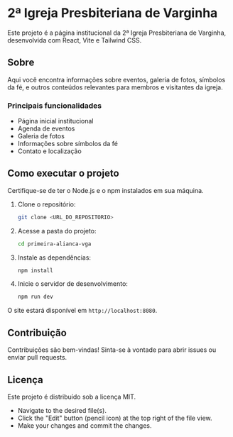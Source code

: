 
# 2ª Igreja Presbiteriana de Varginha

Este projeto é a página institucional da 2ª Igreja Presbiteriana de Varginha, desenvolvida com React, Vite e Tailwind CSS.

## Sobre

Aqui você encontra informações sobre eventos, galeria de fotos, símbolos da fé, e outros conteúdos relevantes para membros e visitantes da igreja.

### Principais funcionalidades
- Página inicial institucional
- Agenda de eventos
- Galeria de fotos
- Informações sobre símbolos da fé
- Contato e localização

## Como executar o projeto

Certifique-se de ter o Node.js e o npm instalados em sua máquina.

1. Clone o repositório:
	```sh
	git clone <URL_DO_REPOSITORIO>
	```
2. Acesse a pasta do projeto:
	```sh
	cd primeira-alianca-vga
	```
3. Instale as dependências:
	```sh
	npm install
	```
4. Inicie o servidor de desenvolvimento:
	```sh
	npm run dev
	```

O site estará disponível em `http://localhost:8080`.

## Contribuição

Contribuições são bem-vindas! Sinta-se à vontade para abrir issues ou enviar pull requests.

## Licença

Este projeto é distribuído sob a licença MIT.

- Navigate to the desired file(s).
- Click the "Edit" button (pencil icon) at the top right of the file view.
- Make your changes and commit the changes.

